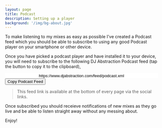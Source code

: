```yaml
---
layout: page
title: Podcast
description: Setting up a player
background: '/img/bg-about.jpg'
---
```


To make listening to my mixes as easy as possible I've created a Podcast feed which you should be able to subscribe to using any good Podcast player on your smartphone or other device.

Once you have picked a podcast player and have installed it to your device, you will need to subscribe to the following DJ Abstraction Podcast feed (tap the button to copy it to the clipboard),


<div class="container">
	<div class="row">
		<div class="col text-center">
			<input type="text" value="https://www.djabstraction.com/feed/podcast.xml" id="podcastUrl" style="width: 100%;pointer-events: none;border: 0px solid;text-align: center;" />
			<button id="copyButton" onclick="copyPodcastUrlToClipboard()" class="btn btn-secondary">Copy Podcast Feed</button>
		</div>
	</div>
</div>


> This feed link is available at the bottom of every page via the social links.

Once subscribed you should receieve notifications of new mixes as they go live and be able to listen straight away without any messing about.

Enjoy!

<script>
function copyPodcastUrlToClipboard() {
  var podcastUrl = document.getElementById("podcastUrl");
  podcastUrl.select();
  podcastUrl.setSelectionRange(0, 99999);
  document.execCommand("copy");
  alert("Copied the text: " + podcastUrl.value);
  podcastUrl.setSelectionRange(0, 0);
  var copyButton = document.getElementById("copyButton");
  copyButton.select();
}
</script>